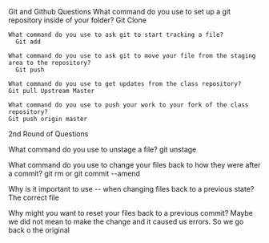 Git and Github Questions
    What command do you use to set up a git repository inside of your folder?
      Git Clone

    What command do you use to ask git to start tracking a file?
      Git add

    What command do you use to ask git to move your file from the staging area to the repository?
      Git push

    What command do you use to get updates from the class repository?
    Git pull Upstream Master

    What command do you use to push your work to your fork of the class repository?
    Git push origin master

2nd Round of Questions


  What command do you use to unstage a file?
    git unstage

  What command do you use to change your files back to how they were after a commit?
    git rm or git commit --amend

  Why is it important to use -- when changing files back to a previous state?
    The correct file

  Why might you want to reset your files back to a previous commit?
    Maybe we did not mean to make the change and it caused us errors. So we go back o the original
